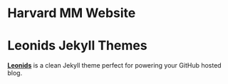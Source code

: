 # Harvard MM Website

# Leonids Jekyll Themes

**[Leonids](http://renyuanz.github.io/leonids)** is a clean Jekyll theme perfect for powering your GitHub hosted blog.







